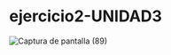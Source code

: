 # ejercicio2-UNIDAD3
![Captura de pantalla (89)](https://github.com/brandon48d/ejercicio2-UNIDAD3/assets/147564408/d87d19dc-e115-4247-a603-bfeff5137982)
